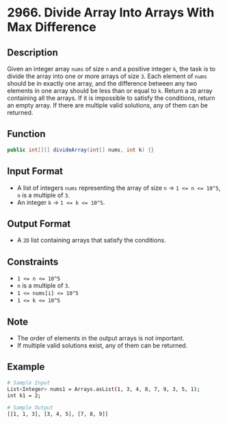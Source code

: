 # 2966. Divide Array Into Arrays With Max Difference

## Description

Given an integer array `nums` of size `n` and a positive integer `k`, the task is to divide the array into one or more arrays of size `3`. Each element of `nums` should be in exactly one array, and the difference between any two elements in one array should be less than or equal to `k`. Return a `2D` array containing all the arrays. If it is impossible to satisfy the conditions, return an empty array. If there are multiple valid solutions, any of them can be returned.

## Function

```java
public int[][] divideArray(int[] nums, int k) {}
```

## Input Format

- A list of integers `nums` representing the array of size `n` &rarr; `1 <= n <= 10^5`, `n` is a multiple of `3`.
- An integer `k` &rarr; `1 <= k <= 10^5`.

## Output Format

- A `2D` list containing arrays that satisfy the conditions.

## Constraints

- `1 <= n <= 10^5`
- `n` is a multiple of `3`.
- `1 <= nums[i] <= 10^5`
- `1 <= k <= 10^5`

## Note

- The order of elements in the output arrays is not important.
- If multiple valid solutions exist, any of them can be returned.

## Example

```bash
# Sample Input
List<Integer> nums1 = Arrays.asList(1, 3, 4, 8, 7, 9, 3, 5, 1);
int k1 = 2;

# Sample Output
[[1, 1, 3], [3, 4, 5], [7, 8, 9]]
```
